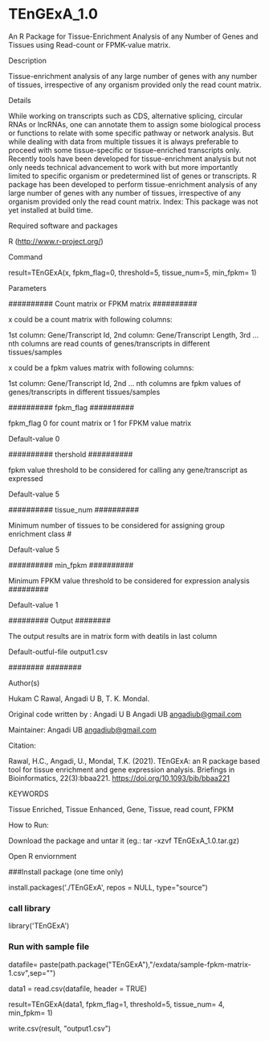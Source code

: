 # TEnGExA_1.0

An R Package for Tissue-Enrichment Analysis of any Number of Genes and Tissues using Read-count or FPMK-value matrix.

Description

Tissue-enrichment analysis of any large number of genes with any number of tissues, irrespective of any organism provided only the read count matrix.

Details

While working on transcripts such as CDS, alternative splicing, circular RNAs or lncRNAs, one can annotate them to assign some biological process or functions to relate with some specific pathway or network analysis. But while dealing with data from multiple tissues it is always preferable to proceed with some tissue-specific or tissue-enriched transcripts only. Recently tools have been developed for tissue-enrichment analysis but not only needs technical advancement to work with but more importantly limited to specific organism or predetermined list of genes or transcripts. R package has been developed to perform tissue-enrichment analysis of any large number of genes with any number of tissues, irrespective of any organism provided only the read count matrix. Index: This package was not yet installed at build time.

Required software and packages

 R (http://www.r-project.org/)


Command

result=TEnGExA(x, fpkm_flag=0, threshold=5, tissue_num=5, min_fpkm= 1)

Parameters

########## Count matrix or FPKM matrix ########## 

x could be a count matrix with following columns:

1st column: Gene/Transcript Id, 2nd column: Gene/Transcript Length, 3rd ... nth columns are read counts of genes/transcripts in different tissues/samples

x  could be a fpkm values matrix with following columns:

1st column: Gene/Transcript Id, 2nd ... nth columns are fpkm values of genes/transcripts in different tissues/samples

########## fpkm_flag ########## 

fpkm_flag 0 for count matrix or 1 for FPKM value matrix 

Default-value 0

########## thershold ##########

fpkm value threshold to be considered for calling any gene/transcript as expressed 

Default-value 5

########## tissue_num ########## 

Minimum number of tissues to be considered for assigning group enrichment class #

Default-value 5

##########  min_fpkm ########## 

Minimum FPKM value threshold to be considered for expression analysis #########

Default-value 1

######### Output ########

The output results are in matrix form with deatils in last column

Default-outful-file output1.csv

########   ########

Author(s)


Hukam C Rawal, Angadi U B, T. K. Mondal.

Original code written by : Angadi U B Angadi UB <angadiub@gmail.com>

Maintainer: Angadi UB <angadiub@gmail.com>

Citation:

Rawal, H.C., Angadi, U., Mondal, T.K. (2021). TEnGExA: an R package based tool for tissue enrichment and gene expression analysis. Briefings in Bioinformatics, 22(3):bbaa221. https://doi.org/10.1093/bib/bbaa221

KEYWORDS

Tissue Enriched, Tissue Enhanced, Gene, Tissue, read count, FPKM


How to Run:

Download the package and untar it (eg.: tar -xzvf TEnGExA_1.0.tar.gz)

Open R enviornment

###Install package (one time only)

install.packages('./TEnGExA', repos = NULL, type="source")

### call library

library('TEnGExA')

### Run with sample file

datafile= paste(path.package("TEnGExA"),"/exdata/sample-fpkm-matrix-1.csv",sep="")

data1 = read.csv(datafile, header = TRUE)

result=TEnGExA(data1, fpkm_flag=1, threshold=5, tissue_num= 4, min_fpkm= 1)

write.csv(result, "output1.csv")
